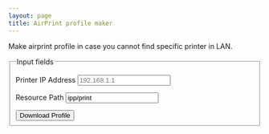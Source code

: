 ```yaml
---
layout: page
title: AirPrint profile maker
---
```


Make airprint profile in case you cannot find specific printer in LAN.

<script src="https://code.jquery.com/jquery-3.2.1.min.js"></script>
<fieldset id="forms__input">
  <legend>Input fields</legend>
  <p>
	<label>Printer IP Address</label>
	<input id="ip" type="text" placeholder="192.168.1.1" />
  </p>
  <p>
	<label>Resource Path</label>
	<input
	  id="path"
	  type="text"
	  value='ipp/print'
	/>
  </p>
  <input type="button" onclick="build()" value="Download Profile" />
</fieldset>
<script>
const downloadBlobAsFile = function(data, filename){
	const contentType = 'application/x-apple-aspen-config';
	if(!data) {
		console.error('No data')
		return;
	}
	if(typeof data === "object"){
		data = JSON.stringify(data, undefined, 4)
	}

	var blob = new Blob([data], {type: contentType}),
		e    = document.createEvent('MouseEvents'),
		a    = document.createElement('a')

	a.download = filename
	a.href = window.URL.createObjectURL(blob)
	a.dataset.downloadurl =  [contentType, a.download, a.href].join(':')
	e.initMouseEvent('click', true, false, window, 0, 0, 0, 0, 0, false, false, false, false, 0, null)
	a.dispatchEvent(e)
}
	
function build(){
	ip = $('#ip').val();
	path = $('#path').val();
	if(!ip){
		alert("Printer IP Address is empty!");
		return;
	}
	var profile = `<?xml version="1.0" encoding="UTF-8"?>
<!DOCTYPE plist PUBLIC "-//Apple//DTD PLIST 1.0//EN" "http://www.apple.com/DTDs/PropertyList-1.0.dtd">
<plist version="1.0">
<dict>
	<key>PayloadContent</key>
	<array>
		<dict>
			<key>AirPrint</key>
			<array>
				<dict>
					<key>IPAddress</key>
					<string>`+ip+`</string>
					<key>Port</key>
					<integer>631</integer>
					<key>ResourcePath</key>
					<string>`+path+`</string>
				</dict>
			</array>
			<key>PayloadDisplayName</key>
			<string>AirPrint</string>
			<key>PayloadIdentifier</key>
			<string>com.apple.airprint.E9A15E0B-2FD5-47EF-90D5-D6BECDE86AD8</string>
			<key>PayloadType</key>
			<string>com.apple.airprint</string>
			<key>PayloadUUID</key>
			<string>E9A15E0B-2FD5-47EF-90D5-D6BECDE86AD8</string>
			<key>PayloadVersion</key>
			<integer>1</integer>
		</dict>
	</array>
	<key>PayloadDisplayName</key>
	<string>`+ip+`</string>
	<key>PayloadIdentifier</key>
	<string>D9558BA5-A48A-4A5B-B2B5-A8BBC9C884E8</string>
	<key>PayloadRemovalDisallowed</key>
	<false/>
	<key>PayloadType</key>
	<string>Configuration</string>
	<key>PayloadUUID</key>
	<string>4F465CDC-C108-476E-A447-92DDCA6B5BD8</string>
	<key>PayloadVersion</key>
	<integer>1</integer>
</dict>
</plist>`
    downloadBlobAsFile(profile, "airprint.mobileconfig");
}
</script>